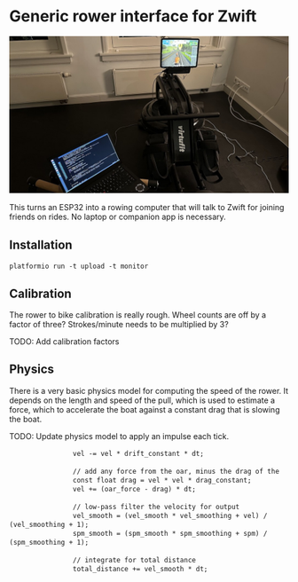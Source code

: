 # Generic rower interface for Zwift

![An iPad running Zwift on a rower next to a laptop](images/rower.jpg)

This turns an ESP32 into a rowing computer that will talk to Zwift
for joining friends on rides.  No laptop or companion app is necessary.

## Installation

```
platformio run -t upload -t monitor
```

## Calibration

The rower to bike calibration is really rough. Wheel counts are off
by a factor of three? Strokes/minute needs to be multiplied by 3?

TODO: Add calibration factors

## Physics

There is a very basic physics model for computing the speed of the rower.
It depends on the length and speed of the pull, which is used to estimate a force,
which to accelerate the boat against a constant drag that is slowing the boat.

TODO: Update physics model to apply an impulse each tick.

```
                vel -= vel * drift_constant * dt;

                // add any force from the oar, minus the drag of the
                const float drag = vel * vel * drag_constant;
                vel += (oar_force - drag) * dt;

                // low-pass filter the velocity for output
                vel_smooth = (vel_smooth * vel_smoothing + vel) / (vel_smoothing + 1);
                spm_smooth = (spm_smooth * spm_smoothing + spm) / (spm_smoothing + 1);

                // integrate for total distance
                total_distance += vel_smooth * dt;

```
